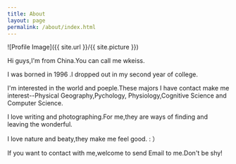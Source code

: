 ```yaml
---
title: About
layout: page
permalink: /about/index.html
---
```

![Profile Image]({{ site.url }}/{{ site.picture }})

Hi guys,I'm from China.You can call me wkeiss.

I was borned in 1996 .I dropped out in my second year of college.

I'm interested in the world and poeple.These majors I have contact make me interest--Physical Geography,Pychology, Physiology,Cognitive Science and Computer Science.

I love writing and photographing.For me,they are  ways of finding and leaving the wonderful.

I love nature and beaty,they make me feel good. : ）

If you want to contact with me,welcome to send Email to me.Don't be shy!
